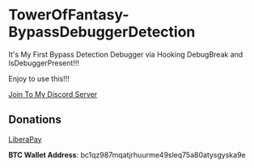 # TowerOfFantasy-BypassDebuggerDetection

It's My First Bypass Detection Debugger via Hooking DebugBreak and IsDebuggerPresent!!!

Enjoy to use this!!!

[Join To My Discord Server](https://discord.gg/rikkomatsumato)


## Donations

[LiberaPay](https://liberapay.com/RikkoMatsumatoOfficial/donate)

**BTC Wallet Address**: bc1qz987mqatjrhuurme49sleq75a80atysgyska9e
